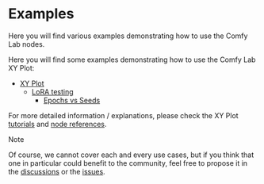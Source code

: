 # Examples

Here you will find various examples demonstrating how to use the Comfy Lab nodes.

Here you will find some examples demonstrating how to use the Comfy Lab XY Plot:

- [XY Plot](./XY%20Plot/)
  - [LoRA testing](./XY%20Plot/LoRA%20testing/)
    - [Epochs vs Seeds](./XY%20Plot/LoRA%20testing/Epochs%20vs%20Seeds/)

For more detailed information / explanations, please check the XY Plot [tutorials](../tutorials/XY%20Plot/) and [node references](../node%20reference/xy%20plot/).

> [!NOTE]
> Of course, we cannot cover each and every use cases, but if you think that one in particular could benefit to the community, feel free to propose it in the [discussions](https://github.com/bugltd/ComfyLab-Pack/discussions) or the [issues](https://github.com/bugltd/ComfyLab-Pack/issues).
